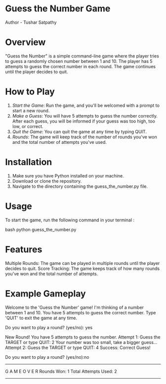 # Guess the Number Game
Author - Tushar Satpathy

# Overview
"Guess the Number" is a simple command-line game where the player tries to guess a randomly chosen number between 1 and 10. The player has 5 attempts to guess the correct number in each round. The game continues until the player decides to quit.

# How to Play
1. *Start the Game*: Run the game, and you'll be welcomed with a prompt to start a new round.
2. *Make a Guess*: You will have 5 attempts to guess the number correctly. After each guess, you will be informed if your guess was too high, too low, or correct.
3. *Quit the Game*: You can quit the game at any time by typing QUIT.
4. *Rounds*: The game will keep track of the number of rounds you've won and the total number of attempts you've used.

# Installation
1. Make sure you have Python installed on your machine.
2. Download or clone the repository.
3. Navigate to the directory containing the guess_the_number.py file.

# Usage
To start the game, run the following command in your terminal :

bash
python guess_the_number.py


# Features
Multiple Rounds: The game can be played in multiple rounds until the player decides to quit.
Score Tracking: The game keeps track of how many rounds you've won and the total number of attempts.

# Example Gameplay
Welcome to the 'Guess the Number' game!
I'm thinking of a number between 1 and 10.
You have 5 attempts to guess the correct number.
Type 'QUIT' to exit the game at any time.

Do you want to play a round? (yes/no): yes

New Round! You have 5 attempts to guess the number.
Attempt 1: Guess the TARGET or type QUIT: 2
Your number was too small, take a bigger guess...
Attempt 2: Guess the TARGET or type QUIT: 4
Success: Correct Guess!

Do you want to play a round? (yes/no):no
- - - - - - - - - - - - - - -
G A M E   O V E R
Rounds Won: 1
Total Attempts Used: 2
- - - - - - - - - - - - - - -